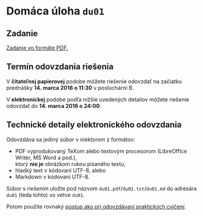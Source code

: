 Domáca úloha `du01`
===================

Zadanie
-------

[Zadanie vo formáte PDF.](du01-zadanie.pdf)


Termín odovzdania riešenia
--------------------------

V **čitateľnej papierovej** podobe môžete riešenie odovzdať
na začiatku prednášky **14. marca 2016 o 11:30** v posluchárni B.

V **elektronickej** podobe podľa nižšie uvedených detailov
môžete riešenie odovzdať do **14. marca 2016 o 24:00**.


Technické detaily elektronického odovzdania
-------------------------------------------

Odovzdáva sa jediný súbor v niektorom z formátov:

- PDF vyprodukovaný TeXom alebo textovým procesorom (LibreOffice Writer,
  MS Word a pod.),    
  ktorý **nie je** obrázkom rukou písaného textu,
- hladký text v kódovaní UTF-8, alebo
- Markdown v kódovaní UTF-8.

Súbor s riešením uložte pod názvom `du01.pdf`/`du01.txt`/`du01.md`
do adresára `du01` (teda tohto) vo vetve `du01`.

Potom použite rovnaký [postup ako pri odovzdávaní praktických
cvičení](../odovzdavanie.md).

